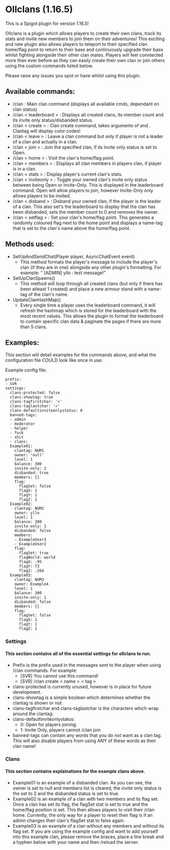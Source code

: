 # Ollclans (1.16.5)
This is a Spigot plugin for version 1.16.5!

Ollclans is a plugin which allows players to create their own clans, track its stats and invite new members to join them on their adventures!
This exciting and new plugin also allows players to teleport to their specified clan home/flag point to return to their base and continuously upgrade their base whilst fighting alongside their other clan mates. 
Players will feel conntected more then ever before as they can easily create their own clan or join others using the custom commands listed below. 

Please raise any issues you spot or have whilst using this plugin.

## Available commands:
- /clan : Main clan command (displays all available cmds, dependant on clan status)
- /clan < leaderboard > : Displays all created clans, its member count and its invite only status/disbanded status.
- /clan < create > : Clan create command, takes arguments of <clanname> and <clantag>. Clantag will display color codes!
- /clan < leave > : Leave a clan command but only if player is not a leader of a clan and actually in a clan.
- /clan < join > : Join the specified clan, if its invite only status is set to Open.
- /clan < home > : Visit the clan's home/flag point.
- /clan < members > : Displays all clan members in players clan, if player is in a clan.
- /clan < stats > : Display player's current clan's stats.
- /clan < inviteonly > : Toggle your owned clan's invite only status between being Open or Invite-Only. This is displayed in the leaderboard command. Open will allow players to join, however Invite-Only only allows players to be invited.
- /clan < disband > : Disband your owned clan, if the player is the leader of a clan. This also set's the leaderboard to display that the clan has been disbanded, sets the member count to 0 and removes the owner.
- /clan < setflag > : Set your clan's home/flag point. This generates a randomly coloured flag next to the home point and displays a name-tag that is set to the clan's name above the home/flag point.

## Methods used:
- SetUpAndSendChat(Player player, AsyncChatEvent event)
  - This method formats the player's message to include the player's clan (if they are in one) alongside any other plugin's formatting. For example: "<ClanTag> [ADMIN] yllo : test message!"
- SetUpClanSpawns()
  - This method will loop through all created clans (but only if there has been atleast 1 created) and place a new armour stand with a name-tag of the clan's name.
- UpdateClanHashMap()
  - Every single time a player uses the leaderboard command, it will refresh the hashmap which is stored for the leaderboard with the most recent values. This allows the plugin to format the leaderboard to contain specific clan data & paginate the pages if there are more than 5 clans.

## Examples:
This section will detail examples for the commands above, and what the configuration file COULD look like once in use.

Example config file:
```
prefix:
- SVR
settings:
  clans-protected: false
  clans-showtag: true
  clans-tagfirstchar: '<'
  clans-taglastchar: '>'
  clans-defaultinviteonlystatus: 0
  banned-tags:
  - admin
  - moderator
  - helper
  - fuck
  - shit
  - clans:
  Example01:
    clantag: NUM1
    owner: 'null'
    level: 1
    balance: 300
    invite-only: 2
    disbanded: true
    members: {}
    flag:
      flagSet: false
      flagX: 1
      flagY: 1
      flagZ: 1
  Example02:
    clantag: NUM2
    owner: yllo
    level: 1
    balance: 300
    invite-only: 1
    disbanded: false
    members: 
    - ExampleUser1
    - ExampleUser2
    flag:
      flagSet: true
      flagWorld: world
      flagX: -95
      flagY: 73
      flagZ: -264
  Example03:
    clantag: NUM3
    owner: Example4
    level: 1
    balance: 300
    invite-only: 1
    disbanded: false
    members: {}
    flag:
      flagSet: false
      flagX: 1
      flagY: 1
      flagZ: 1
```


### Settings
#### This section contains all of the essential settings for ollclans to run.
  - Prefix is the prefix used in the messages sent to the player when using /clan commands. For example:
    - [SVR] You cannot use this command!
    - [SVR] /clan create < name > < tag > 
  - clans-protected is currently unused, however is in place for future development.
  - clans-showtag is a simple boolean which determines whether the clantag is shown or not.
  - clans-tagfirstchar and clans-taglastchar is the characters which wrap around the clantag.
  - clans-defaultinviteonlystatus:
    - 0: Open for players joining.
    - 1: Invite Only, players cannot /clan join 
  - banned-tags can contain any words that you do not want as a clan tag. This will also disable players from using ANY of these words as their clan name!


### Clans
#### This section contains explainations for the example clans above.
- Example01 is an example of a disbanded clan. As you can see, the owner is set to null and members list is cleared, the invite only status is the set to 2 and the disbanded status is set to true.
- Example02 is an example of a clan with two members and its flag set. Once a clan has set its flag, the flagSet stat is set to true and the home/flag position is set. This then allows players to visit their /clan home. Currently, the only way for a player to reset their flag is if an admin changes their clan's flagSet stat to false again.
- Example03 is an example of a clan without any members and without its flag set. If you are using the example config and want to add yourself into this example clan, please remove the braces, place a line break and a hyphen below with your name and then /reload the server.

